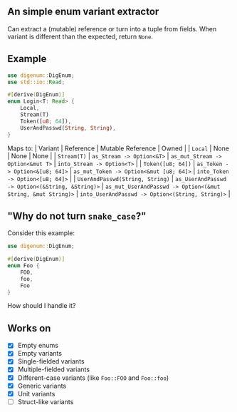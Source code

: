 ## An simple enum variant extractor
Can extract a (mutable) reference or turn into a tuple from fields. When variant is different than the expected, return `None`.

## Example
```rust
use digenum::DigEnum;
use std::io::Read;

#[derive(DigEnum)]
enum Login<T: Read> {
    Local,
    Stream(T)
    Token([u8; 64]),
    UserAndPasswd(String, String),
}
```

Maps to:
| Variant | Reference | Mutable Reference | Owned |
| `Local` | None | None | None |
| `Stream(T)` | `as_Stream -> Option<&T>` | `as_mut_Stream -> Option<&mut T>` | `into_Stream -> Option<T>` |
| `Token([u8; 64])` | `as_Token -> Option<&[u8; 64]>` | `as_mut_Token -> Option<&mut [u8; 64]>` | `into_Token -> Option<[u8; 64]>` |
| `UserAndPasswd(String, String)` | `as_UserAndPasswd -> Option<(&String, &String)>` | `as_mut_UserAndPasswd -> Option<(&mut String, &mut String)>` | `into_UserAndPasswd -> Option<(String, String)>` |

## "Why do not turn `snake_case`?"
Consider this example:
```rust
use digenum::DigEnum;

#[derive(DigEnum)]
enum Foo {
    FOO,
    foo,
    Foo
}
```
How should I handle it?

## Works on
- [x] Empty enums
- [x] Empty variants
- [x] Single-fielded variants
- [x] Multiple-fielded variants
- [x] Different-case variants (like `Foo::FOO` and `Foo::foo`)
- [x] Generic variants
- [x] Unit variants
- [ ] Struct-like variants
